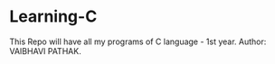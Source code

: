 # Learning-C
This Repo will have all my programs of C language - 1st year.
Author: VAIBHAVI PATHAK.
